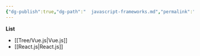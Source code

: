 ```yaml
---
{"dg-publish":true,"dg-path":"  javascript-frameworks.md","permalink":"/javascript-frameworks/","tags":["CS/programming-languages/javascript","CS/web/javascript"],"created":"2022-08-02T17:01:20.410+08:00","updated":"2023-08-27T14:36:51.622+08:00"}
---
```



**List**

- [[Tree/Vue.js\|Vue.js]]
- [[React.js\|React.js]]